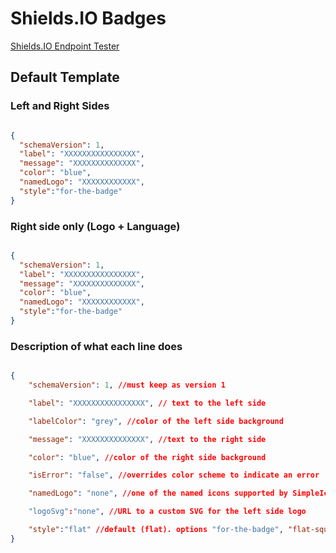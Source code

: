# Shields.IO Badges

[Shields.IO Endpoint Tester](https://shields.io/endpoint)

## Default Template
### Left and Right Sides
```json

{
  "schemaVersion": 1,
  "label": "XXXXXXXXXXXXXXXX",
  "message": "XXXXXXXXXXXXXX",
  "color": "blue",
  "namedLogo": "XXXXXXXXXXXX",
  "style":"for-the-badge"
}

```
### Right side only (Logo + Language)
```json

{
  "schemaVersion": 1,
  "label": "XXXXXXXXXXXXXXXX",
  "message": "XXXXXXXXXXXXXX",
  "color": "blue",
  "namedLogo": "XXXXXXXXXXXX",
  "style":"for-the-badge"
}

```


### Description of what each line does
```json

{
    "schemaVersion": 1, //must keep as version 1

    "label": "XXXXXXXXXXXXXXXX", // text to the left side

    "labelColor": "grey", //color of the left side background

    "message": "XXXXXXXXXXXXXX", //text to the right side

    "color": "blue", //color of the right side background

    "isError": "false", //overrides color scheme to indicate an error

    "namedLogo": "none", //one of the named icons supported by SimpleIcons (https://simpleicons.org/) or ShieldsIO

    "logoSvg":"none", //URL to a custom SVG for the left side logo

    "style":"flat" //default (flat). options "for-the-badge", "flat-square", "flat", "plastic", "social"
}

```